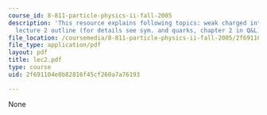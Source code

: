 ```yaml
---
course_id: 8-811-particle-physics-ii-fall-2005
description: 'This resource explains following topics: weak charged interaction changes,
  lecture 2 outline (for details see sym. and quarks, chapter 2 in Q&L).'
file_location: /coursemedia/8-811-particle-physics-ii-fall-2005/2f691104e0b82816f45cf260a7a76193_lec2.pdf
file_type: application/pdf
layout: pdf
title: lec2.pdf
type: course
uid: 2f691104e0b82816f45cf260a7a76193

---
```

None